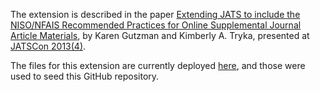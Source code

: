 The extension is described in the paper [Extending JATS to include the NISO/NFAIS
Recommended Practices for Online Supplemental Journal Article
Materials](http://www.ncbi.nlm.nih.gov/books/NBK159734/), by Karen Gutzman and Kimberly A. Tryka,
presented at [JATSCon
2013(4)](http://jats.nlm.nih.gov/jats-con/2013/schedule2013.html).

The files for this extension are currently deployed [here](http://dtd.nlm.nih.gov/ncbi/supmatext/),
and those were used to seed this GitHub repository.


